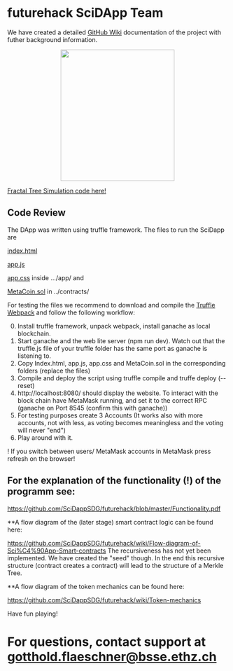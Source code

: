 # futurehack SciDApp Team

We have created a detailed [GitHub Wiki](https://github.com/SciDappSDG/futurehack/wiki) documentation of the project with futher background information.

<p align="center">
  <img width="260" height="300" src="https://github.com/SciDappSDG/futurehack/blob/master/EinApfelBaum.gif">
</p>

[Fractal Tree Simulation code here!](https://github.com/SciDappSDG/futurehack/blob/master/Fractal_Tree.py)


## Code Review

The DApp was written using truffle framework. The files to run the SciDapp are 

[index.html](https://github.com/SciDappSDG/futurehack/blob/master/app/index.html)

[app.js](https://github.com/SciDappSDG/futurehack/blob/master/app/javascripts/app.js)

[app.css](https://github.com/SciDappSDG/futurehack/blob/master/app/stylesheets/app.css) inside .../app/ and 

[MetaCoin.sol](https://github.com/SciDappSDG/futurehack/blob/master/contracts/MetaCoin.sol)    in ../contracts/


For testing the files we recommend to download and compile the [Truffle Webpack](http://truffleframework.com/tutorials/bundling-with-webpack) and follow the following workflow:

0) Install truffle framework, unpack webpack, install ganache as local blockchain.
1) Start ganache and the web lite server (npm run dev). Watch out that the truffle.js file of your truffle folder has the same port as ganache is listening to.
2) Copy Index.html, app.js, app.css and MetaCoin.sol in the corresponding folders (replace the files)
3) Compile and deploy the script using truffle compile and truffe deploy (--reset)
4) http://localhost:8080/ should display the website. To interact with the block chain have MetaMask running, and set it to the correct RPC (ganache on Port 8545 (confirm this with ganache))
5) For testing purposes create 3 Accounts
  (It works also with more accounts, not with less, as voting becomes meaningless and the voting will never "end")
6) Play around with it.

! If you switch between users/ MetaMask accounts in MetaMask press refresh on the browser!

## For the explanation of the functionality (!) of the programm see: 

https://github.com/SciDappSDG/futurehack/blob/master/Functionality.pdf


**A flow diagram of the (later stage) smart contract logic can be found here:

https://github.com/SciDappSDG/futurehack/wiki/Flow-diagram-of-Sci%C4%90App-Smart-contracts 
The recursiveness has not yet been implemented. We have created the "seed" though. In the end this recursive structure (contract creates a contract) will lead to the structure of a Merkle Tree.


**A flow diagram of the token mechanics can be found here:

https://github.com/SciDappSDG/futurehack/wiki/Token-mechanics

Have fun playing!

# For questions, contact support at gotthold.flaeschner@bsse.ethz.ch
